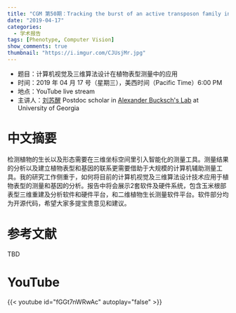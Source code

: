 ```yaml
---
title: "CGM 第50期：Tracking the burst of an active transposon family in rice"
date: "2019-04-17"
categories:
  - 学术报告
tags: [Phenotype, Computer Vision]
show_comments: true
thumbnail: "https://i.imgur.com/CJUsjMr.jpg"
---
```



- 题目：计算机视觉及三维算法设计在植物表型测量中的应用
- 时间：2019 年 04 月 17 号（星期三），美西时间（Pacific Time）6:00 PM
- 地点：YouTube live stream
- 主讲人：[刘苏醒](https://suxingliu.wixsite.com/portfolio) Postdoc scholar in [Alexander Bucksch's Lab](http://www.computational-plant-science.org/joomla30/) at University of Georgia



# 中文摘要

检测植物的生长以及形态需要在三维坐标空间里引入智能化的测量工具。测量结果的分析以及建立植物表型和基因的联系更需要借助于大规模的计算机辅助测量工具。我的研究工作侧重于，如何将目前的计算机视觉及三维算法设计技术应用于植物表型的测量和基因的分析。报告中将会展示2套软件及硬件系统，包含玉米根部表型三维重建及分析软件和硬件平台，和二维植物生长测量软件平台。软件部分均为开源代码，希望大家多提宝贵意见和建议。


# 参考文献
TBD


# YouTube

{{< youtube id="fGGt7nWRwAc" autoplay="false" >}}


